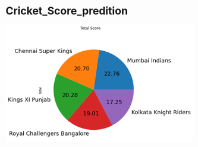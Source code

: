 # Cricket_Score_predition
<img src="https://raw.githubusercontent.com/dhanushnayak/Cricket_Score_predition/main/download%20(1).png">

